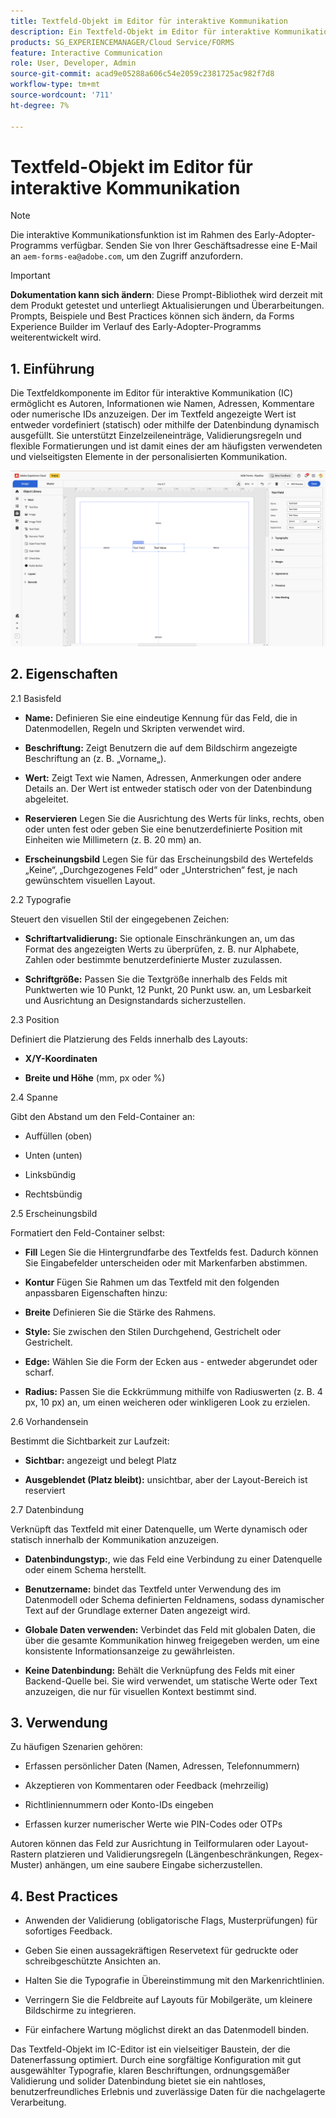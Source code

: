 ```yaml
---
title: Textfeld-Objekt im Editor für interaktive Kommunikation
description: Ein Textfeld-Objekt im Editor für interaktive Kommunikation in AEM Forms ermöglicht es Autorinnen und Autoren, Informationen wie Namen, Adressen, Kommentare oder numerische IDs anzuzeigen.
products: SG_EXPERIENCEMANAGER/Cloud Service/FORMS
feature: Interactive Communication
role: User, Developer, Admin
source-git-commit: acad9e05288a606c54e2059c2381725ac982f7d8
workflow-type: tm+mt
source-wordcount: '711'
ht-degree: 7%

---
```



# Textfeld-Objekt im Editor für interaktive Kommunikation

>[!NOTE]
>
> Die interaktive Kommunikationsfunktion ist im Rahmen des Early-Adopter-Programms verfügbar. Senden Sie von Ihrer Geschäftsadresse eine E-Mail an `aem-forms-ea@adobe.com`, um den Zugriff anzufordern.

>[!IMPORTANT]
>
> **Dokumentation kann sich ändern**: Diese Prompt-Bibliothek wird derzeit mit dem Produkt getestet und unterliegt Aktualisierungen und Überarbeitungen. Prompts, Beispiele und Best Practices können sich ändern, da Forms Experience Builder im Verlauf des Early-Adopter-Programms weiterentwickelt wird.

## &#x200B;1. Einführung

Die Textfeldkomponente im Editor für interaktive Kommunikation (IC) ermöglicht es Autoren, Informationen wie Namen, Adressen, Kommentare oder numerische IDs anzuzeigen. Der im Textfeld angezeigte Wert ist entweder vordefiniert (statisch) oder mithilfe der Datenbindung dynamisch ausgefüllt. Sie unterstützt Einzelzeileneinträge, Validierungsregeln und flexible Formatierungen und ist damit eines der am häufigsten verwendeten und vielseitigsten Elemente in der personalisierten Kommunikation.

![IC-Dokument suchen](/help/forms/interactive-communication/assets/textfield.png)

## &#x200B;2. Eigenschaften

2.1 Basisfeld

- **Name:** Definieren Sie eine eindeutige Kennung für das Feld, die in Datenmodellen, Regeln und Skripten verwendet wird.

- **Beschriftung:** Zeigt Benutzern die auf dem Bildschirm angezeigte Beschriftung an (z. B. „Vorname„).

- **Wert:** Zeigt Text wie Namen, Adressen, Anmerkungen oder andere Details an. Der Wert ist entweder statisch oder von der Datenbindung abgeleitet.

- **Reservieren** Legen Sie die Ausrichtung des Werts für links, rechts, oben oder unten fest oder geben Sie eine benutzerdefinierte Position mit Einheiten wie Millimetern (z. B. 20 mm) an.

- **Erscheinungsbild** Legen Sie für das Erscheinungsbild des Wertefelds „Keine“, „Durchgezogenes Feld“ oder „Unterstrichen“ fest, je nach gewünschtem visuellen Layout.

2.2 Typografie

Steuert den visuellen Stil der eingegebenen Zeichen:

- **Schriftartvalidierung:** Sie optionale Einschränkungen an, um das Format des angezeigten Werts zu überprüfen, z. B. nur Alphabete, Zahlen oder bestimmte benutzerdefinierte Muster zuzulassen.

- **Schriftgröße:** Passen Sie die Textgröße innerhalb des Felds mit Punktwerten wie 10 Punkt, 12 Punkt, 20 Punkt usw. an, um Lesbarkeit und Ausrichtung an Designstandards sicherzustellen.

2.3 Position

Definiert die Platzierung des Felds innerhalb des Layouts:

- **X/Y-Koordinaten**

- **Breite und Höhe** (mm, px oder %)

2.4 Spanne

Gibt den Abstand um den Feld-Container an:

- Auffüllen (oben)

- Unten (unten)

- Linksbündig

- Rechtsbündig

2.5 Erscheinungsbild

Formatiert den Feld-Container selbst:

- **Fill** Legen Sie die Hintergrundfarbe des Textfelds fest. Dadurch können Sie Eingabefelder unterscheiden oder mit Markenfarben abstimmen.

- **Kontur** Fügen Sie Rahmen um das Textfeld mit den folgenden anpassbaren Eigenschaften hinzu:

- **Breite** Definieren Sie die Stärke des Rahmens.

- **Style:** Sie zwischen den Stilen Durchgehend, Gestrichelt oder Gestrichelt.

- **Edge:** Wählen Sie die Form der Ecken aus - entweder abgerundet oder scharf.

- **Radius:** Passen Sie die Eckkrümmung mithilfe von Radiuswerten (z. B. 4 px, 10 px) an, um einen weicheren oder winkligeren Look zu erzielen.

2.6 Vorhandensein

Bestimmt die Sichtbarkeit zur Laufzeit:

- **Sichtbar:** angezeigt und belegt Platz

- **Ausgeblendet (Platz bleibt):** unsichtbar, aber der Layout-Bereich ist reserviert

2.7 Datenbindung

Verknüpft das Textfeld mit einer Datenquelle, um Werte dynamisch oder statisch innerhalb der Kommunikation anzuzeigen.

- **Datenbindungstyp:**, wie das Feld eine Verbindung zu einer Datenquelle oder einem Schema herstellt.

- **Benutzername:** bindet das Textfeld unter Verwendung des im Datenmodell oder Schema definierten Feldnamens, sodass dynamischer Text auf der Grundlage externer Daten angezeigt wird.

- **Globale Daten verwenden:** Verbindet das Feld mit globalen Daten, die über die gesamte Kommunikation hinweg freigegeben werden, um eine konsistente Informationsanzeige zu gewährleisten.

- **Keine Datenbindung:** Behält die Verknüpfung des Felds mit einer Backend-Quelle bei. Sie wird verwendet, um statische Werte oder Text anzuzeigen, die nur für visuellen Kontext bestimmt sind.

## &#x200B;3. Verwendung

Zu häufigen Szenarien gehören:

- Erfassen persönlicher Daten (Namen, Adressen, Telefonnummern)

- Akzeptieren von Kommentaren oder Feedback (mehrzeilig)

- Richtliniennummern oder Konto-IDs eingeben

- Erfassen kurzer numerischer Werte wie PIN-Codes oder OTPs

Autoren können das Feld zur Ausrichtung in Teilformularen oder Layout-Rastern platzieren und Validierungsregeln (Längenbeschränkungen, Regex-Muster) anhängen, um eine saubere Eingabe sicherzustellen.

## &#x200B;4. Best Practices

- Anwenden der Validierung (obligatorische Flags, Musterprüfungen) für sofortiges Feedback.

- Geben Sie einen aussagekräftigen Reservetext für gedruckte oder schreibgeschützte Ansichten an.

- Halten Sie die Typografie in Übereinstimmung mit den Markenrichtlinien.

- Verringern Sie die Feldbreite auf Layouts für Mobilgeräte, um kleinere Bildschirme zu integrieren.

- Für einfachere Wartung möglichst direkt an das Datenmodell binden.

Das Textfeld-Objekt im IC-Editor ist ein vielseitiger Baustein, der die Datenerfassung optimiert. Durch eine sorgfältige Konfiguration mit gut ausgewählter Typografie, klaren Beschriftungen, ordnungsgemäßer Validierung und solider Datenbindung bietet sie ein nahtloses, benutzerfreundliches Erlebnis und zuverlässige Daten für die nachgelagerte Verarbeitung.


